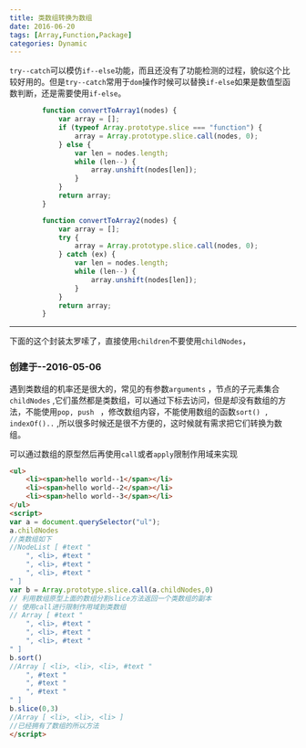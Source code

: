 ```yaml
---
title: 类数组转换为数组
date: 2016-06-20
tags: [Array,Function,Package]
categories: Dynamic
---
```


`try--catch`可以模仿`if--else`功能，而且还没有了功能检测的过程，貌似这个比较好用的。但是`try--catch`常用于`dom`操作时候可以替换`if-else`如果是数值型函数判断，还是需要使用`if-else`。

```javascript
		function convertToArray1(nodes) {
			var array = [];
			if (typeof Array.prototype.slice === "function") {
				array = Array.prototype.slice.call(nodes, 0);
			} else {
				var len = nodes.length;
				while (len--) {
					array.unshift(nodes[len]);
				}
			}
			return array;
		}

		function convertToArray2(nodes) {
			var array = [];
			try {
				array = Array.prototype.slice.call(nodes, 0);
			} catch (ex) {
				var len = nodes.length;
				while (len--) {
					array.unshift(nodes[len]);
				}
			}
			return array;
		}
```


-------

下面的这个封装太罗嗦了，直接使用`children`不要使用`childNodes`，

### 创建于--2016-05-06 

遇到类数组的机率还是很大的，常见的有参数`arguments` ，节点的子元素集合`childNodes` ,它们虽然都是类数组，可以通过下标去访问，但是却没有数组的方法，不能使用`pop, push ` ，修改数组内容，不能使用数组的函数`sort() , indexOf()..` ,所以很多时候还是很不方便的，这时候就有需求把它们转换为数组。

可以通过数组的原型然后再使用`call`或者`apply`限制作用域来实现

```html
<ul>
	<li><span>hello world--1</span></li>
	<li><span>hello world--2</span></li>
	<li><span>hello world--3</span></li>
</ul>
<script>
var a = document.querySelector("ul");
a.childNodes	
//类数组如下
//NodeList [ #text "
	", <li>, #text "
	", <li>, #text "
	", <li>, #text "
" ]
var b = Array.prototype.slice.call(a.childNodes,0)
// 利用数组原型上面的数组分割slice方法返回一个类数组的副本
// 使用call进行限制作用域到类数组
// Array [ #text "
	", <li>, #text "
	", <li>, #text "
	", <li>, #text "
" ]
b.sort()
//Array [ <li>, <li>, <li>, #text "
	", #text "
	", #text "
	", #text "
" ]
b.slice(0,3)
//Array [ <li>, <li>, <li> ]
//已经拥有了数组的所以方法
</script>
```

